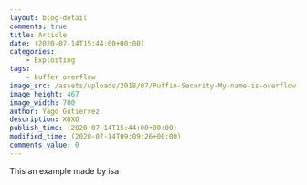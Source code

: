 ```yaml
---
layout: blog-detail
comments: true
title: Article
date: (2020-07-14T15:44:00+00:00)
categories:
    - Exploiting
tags:
    - buffer overflow
image_src: /assets/uploads/2018/07/Puffin-Security-My-name-is-overflow-buffer-overflow-exploiting-ciberseguridad.jpg
image_height: 467
image_width: 700
author: Yago Gutierrez
description: XOXO
publish_time: (2020-07-14T15:44:00+00:00)
modified_time: (2020-07-14T09:09:26+00:00)
comments_value: 0
---
```


This an example made by isa
